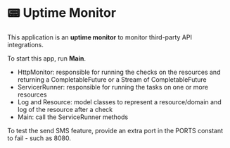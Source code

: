 # 📟 Uptime Monitor
This application is an **uptime monitor** to monitor third-party API integrations.

To start this app, run **Main**.

- HttpMonitor: responsible for running the checks on the resources and returning a CompletableFuture<Log> or a Stream of CompletableFuture<Log>
- ServicerRunner: responsible for running the tasks on one or more resources
- Log and Resource: model classes to represent a resource/domain and log of the resource after a check
- Main: call the ServiceRunner methods

To test the send SMS feature, provide an extra port in the PORTS constant to fail - such as 8080.
